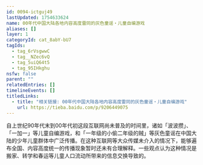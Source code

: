 ```yaml
---
id: 0094-ictguj49
lastUpdated: 1754633624
name: 00年代中国大陆各地内容高度雷同的灰色童谣・儿童自编游戏
aliases: []
layer: 1
categoryId: cat_8abY-bU7
tagIds:
  - tag_6rVsgwwC
  - tag__NZec6vQ
  - tag_5uiQ64t5
  - tag_95IHkghu
nsfw: false
parent: ""
relatedEntries: []
timelineEvents: []
titledLinks:
  - title: "相关链接: 00年代中国大陆各地内容高度雷同的灰色童谣・儿童自编游戏"
    url: https://tieba.baidu.com/p/9206449075
---
```


自上世纪90年代末到00年代初这段互联网尚未普及的时间里，诸如「波波攒」、「一加一」等儿童自编游戏，和「一年级的小偷二年级的贼」等灰色童谣在中国大陆的少年儿童群体中广泛传播。在这种互联网等大众传媒未介入的情况下，能够遍布全国、内容高度统一的传播现象暂时还未有合理解释。一些观点认为这种情况是搬家、转学和春运等儿童人口流动所带来的信息交换导致的。